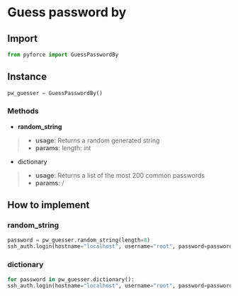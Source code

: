 # Guess password by
## Import
```python
from pyforce import GuessPasswordBy
```
## Instance
```python
pw_guesser = GuessPasswordBy()
```
### Methods
- **random_string**
> - **usage**: Returns a random generated string
> - **params**: length: int
- dictionary
> - **usage**: Returns a list of the most 200 common passwords
> - **params**: /
## How to implement
### random_string
```python
password = pw_guesser.random_string(length=8)
ssh_auth.login(hostname="localhost", username="root", password=password)
```
### dictionary
```python
for password in pw_guesser.dictionary():
ssh_auth.login(hostname="localhost", username="root", password=password)
```